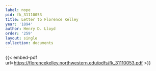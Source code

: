 ```yaml
---
label: nope
pid: fk_31110053
title: Letter to Florence Kelley
year: '1894'
author: Henry D. Lloyd
order: '259'
layout: single
collection: documents
---
```



{{< embed-pdf url=https://florencekelley.northwestern.edu/pdfs/fk_31110053.pdf >}}